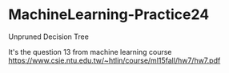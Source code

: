 # MachineLearning-Practice24
 Unpruned Decision Tree

It's the question 13 from machine learning course https://www.csie.ntu.edu.tw/~htlin/course/ml15fall/hw7/hw7.pdf
